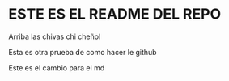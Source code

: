 # ESTE ES EL README DEL REPO

Arriba las chivas chi cheñol


Esta es otra prueba de como hacer le github


Este es el cambio para el md